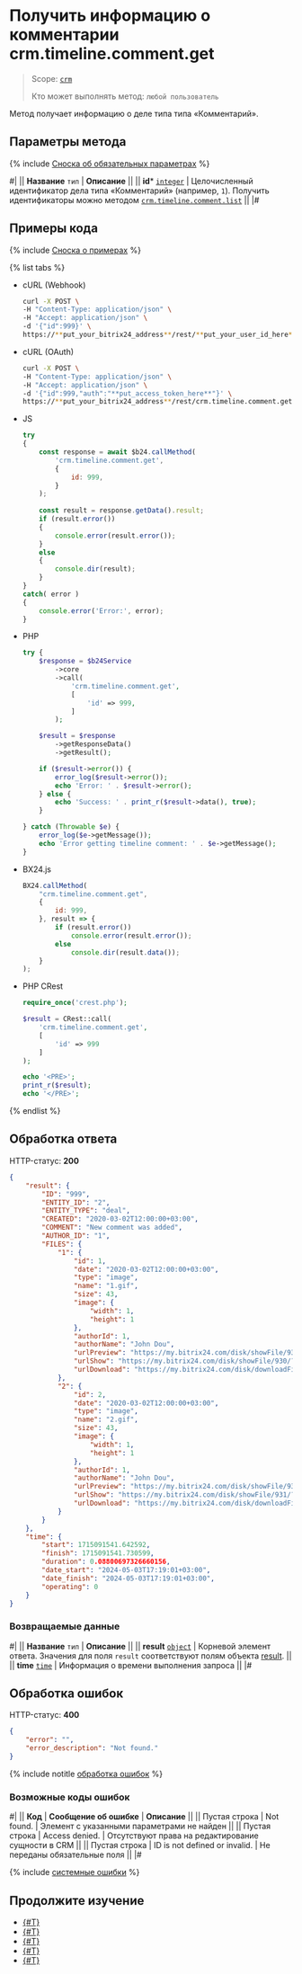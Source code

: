 # Получить информацию о комментарии crm.timeline.comment.get

> Scope: [`crm`](../../../scopes/permissions.md)
>
> Кто может выполнять метод: `любой пользователь`

Метод получает информацию о деле типа типа «Комментарий».

## Параметры метода

{% include [Сноска об обязательных параметрах](../../../../_includes/required.md) %}

#|
|| **Название**
`тип` | **Описание** ||
|| **id***
[`integer`](../../../data-types.md) | Целочисленный идентификатор дела типа «Комментарий» (например, `1`). Получить идентификаторы можно методом [`crm.timeline.comment.list`](./crm-timeline-comment-list.md) ||
|#

## Примеры кода

{% include [Сноска о примерах](../../../../_includes/examples.md) %}

{% list tabs %}

- cURL (Webhook)

    ```bash
    curl -X POST \
    -H "Content-Type: application/json" \
    -H "Accept: application/json" \
    -d '{"id":999}' \
    https://**put_your_bitrix24_address**/rest/**put_your_user_id_here**/**put_your_webbhook_here**/crm.timeline.comment.get
    ```

- cURL (OAuth)

    ```bash
    curl -X POST \
    -H "Content-Type: application/json" \
    -H "Accept: application/json" \
    -d '{"id":999,"auth":"**put_access_token_here**"}' \
    https://**put_your_bitrix24_address**/rest/crm.timeline.comment.get
    ```

- JS


    ```js
    try
    {
    	const response = await $b24.callMethod(
    		'crm.timeline.comment.get',
    		{
    			id: 999,
    		}
    	);
    	
    	const result = response.getData().result;
    	if (result.error())
    	{
    		console.error(result.error());
    	}
    	else
    	{
    		console.dir(result);
    	}
    }
    catch( error )
    {
    	console.error('Error:', error);
    }
    ```

- PHP


    ```php
    try {
        $response = $b24Service
            ->core
            ->call(
                'crm.timeline.comment.get',
                [
                    'id' => 999,
                ]
            );
    
        $result = $response
            ->getResponseData()
            ->getResult();
    
        if ($result->error()) {
            error_log($result->error());
            echo 'Error: ' . $result->error();
        } else {
            echo 'Success: ' . print_r($result->data(), true);
        }
    
    } catch (Throwable $e) {
        error_log($e->getMessage());
        echo 'Error getting timeline comment: ' . $e->getMessage();
    }
    ```

- BX24.js

    ```js
    BX24.callMethod(
        "crm.timeline.comment.get",
        {
            id: 999,
        }, result => {
            if (result.error())
                console.error(result.error());
            else
                console.dir(result.data());
        }
    );
    ```

- PHP CRest

    ```php
    require_once('crest.php');

    $result = CRest::call(
        'crm.timeline.comment.get',
        [
            'id' => 999
        ]
    );

    echo '<PRE>';
    print_r($result);
    echo '</PRE>';
    ```

{% endlist %}

## Обработка ответа

HTTP-статус: **200**

```json
{
    "result": {
        "ID": "999",
        "ENTITY_ID": "2",
        "ENTITY_TYPE": "deal",
        "CREATED": "2020-03-02T12:00:00+03:00",
        "COMMENT": "New comment was added",
        "AUTHOR_ID": "1",
        "FILES": {
            "1": {
                "id": 1,
                "date": "2020-03-02T12:00:00+03:00",
                "type": "image",
                "name": "1.gif",
                "size": 43,
                "image": {
                    "width": 1,
                    "height": 1
                },
                "authorId": 1,
                "authorName": "John Dou",
                "urlPreview": "https://my.bitrix24.com/disk/showFile/930/?&ncc=1&width=640&height=640&signature=292f450929833cd881070155e05a2c41b5bb265ea8c8c1bc2108dbcbb56f667f&ts=1718366521&filename=1.gif",
                "urlShow": "https://my.bitrix24.com/disk/showFile/930/?&ncc=1&ts=1718366521&filename=1.gif",
                "urlDownload": "https://my.bitrix24.com/disk/downloadFile/930/?&ncc=1&filename=1.gif"
            },
            "2": {
                "id": 2,
                "date": "2020-03-02T12:00:00+03:00",
                "type": "image",
                "name": "2.gif",
                "size": 43,
                "image": {
                    "width": 1,
                    "height": 1
                },
                "authorId": 1,
                "authorName": "John Dou",
                "urlPreview": "https://my.bitrix24.com/disk/showFile/931/?&ncc=1&width=640&height=640&signature=118de010a40eff06fb9d691ee9235e2ef809a17780e46927bf8b12f8dc3224db&ts=1718366521&filename=2.gif",
                "urlShow": "https://my.bitrix24.com/disk/showFile/931/?&ncc=1&ts=1718366521&filename=2.gif",
                "urlDownload": "https://my.bitrix24.com/disk/downloadFile/931/?&ncc=1&filename=2.gif"
            }
        }
    },
    "time": {
        "start": 1715091541.642592,
        "finish": 1715091541.730599,
        "duration": 0.08800697326660156,
        "date_start": "2024-05-03T17:19:01+03:00",
        "date_finish": "2024-05-03T17:19:01+03:00",
        "operating": 0
    }
}
```

### Возвращаемые данные

#|
|| **Название**
`тип` | **Описание** ||
|| **result**
[`object`](../../../data-types.md) | Корневой элемент ответа. Значения для поля `result` соответствуют полям объекта [result](./crm-timeline-comment-fields.md#поле-result). ||
|| **time**
[`time`](../../../data-types.md) | Информация о времени выполнения запроса ||
|#

## Обработка ошибок

HTTP-статус: **400**

```json
{
    "error": "",
    "error_description": "Not found."
}
```

{% include notitle [обработка ошибок](../../../../_includes/error-info.md) %}

### Возможные коды ошибок

#|
|| **Код** | **Cообщение об ошибке** | **Описание** ||
|| Пустая строка | Not found. | Элемент с указанными параметрами не найден ||
|| Пустая строка | Access denied. | Отсутствуют права на редактирование сущности в CRM ||
|| Пустая строка | ID is not defined or invalid. | Не переданы обязательные поля ||
|#

{% include [системные ошибки](../../../../_includes/system-errors.md) %}

## Продолжите изучение

- [{#T}](./crm-timeline-comment-add.md)
- [{#T}](./crm-timeline-comment-update.md)
- [{#T}](./crm-timeline-comment-list.md)
- [{#T}](./crm-timeline-comment-delete.md)
- [{#T}](./crm-timeline-comment-fields.md)